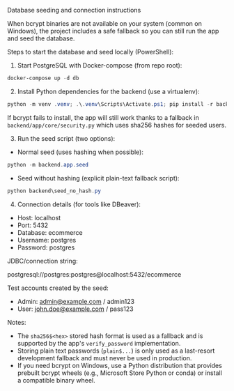 Database seeding and connection instructions

When bcrypt binaries are not available on your system (common on Windows), the project includes a safe fallback so you can still run the app and seed the database.

Steps to start the database and seed locally (PowerShell):

1) Start PostgreSQL with Docker-compose (from repo root):

```powershell
docker-compose up -d db
```

2) Install Python dependencies for the backend (use a virtualenv):

```powershell
python -m venv .venv; .\.venv\Scripts\Activate.ps1; pip install -r backend/requirements.txt
```

If bcrypt fails to install, the app will still work thanks to a fallback in `backend/app/core/security.py` which uses sha256 hashes for seeded users.

3) Run the seed script (two options):

- Normal seed (uses hashing when possible):

```powershell
python -m backend.app.seed
```

- Seed without hashing (explicit plain-text fallback script):

```powershell
python backend\seed_no_hash.py
```

4) Connection details (for tools like DBeaver):

- Host: localhost
- Port: 5432
- Database: ecommerce
- Username: postgres
- Password: postgres

JDBC/connection string:

postgresql://postgres:postgres@localhost:5432/ecommerce

Test accounts created by the seed:

- Admin: admin@example.com / admin123
- User: john.doe@example.com / pass123

Notes:
- The `sha256$<hex>` stored hash format is used as a fallback and is supported by the app's `verify_password` implementation.
- Storing plain text passwords (`plain$...`) is only used as a last-resort development fallback and must never be used in production.
- If you need bcrypt on Windows, use a Python distribution that provides prebuilt bcrypt wheels (e.g., Microsoft Store Python or conda) or install a compatible binary wheel.
